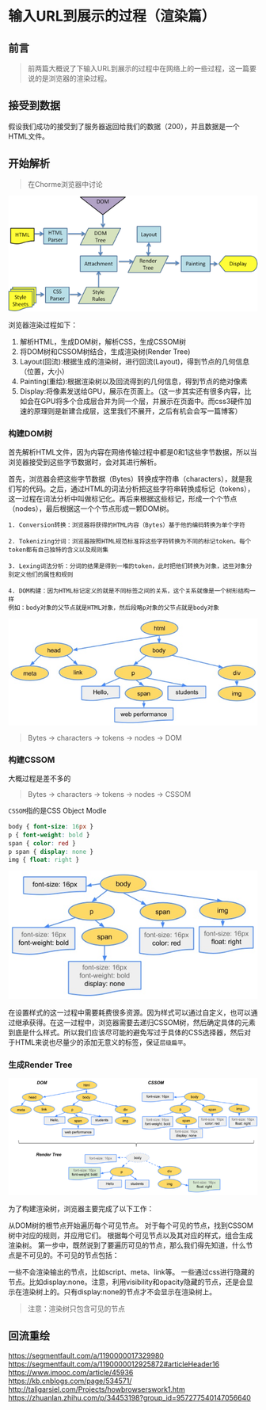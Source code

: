 # 输入URL到展示的过程（渲染篇）
## 前言
> 前两篇大概说了下输入URL到展示的过程中在网络上的一些过程，这一篇要说的是浏览器的渲染过程。

## 接受到数据
假设我们成功的接受到了服务器返回给我们的数据（200），并且数据是一个HTML文件。

## 开始解析
> 在Chorme浏览器中讨论

<img src="../../images/mst/mst3-1.jpg">

浏览器渲染过程如下：

1. 解析HTML，生成DOM树，解析CSS，生成CSSOM树
2. 将DOM树和CSSOM树结合，生成渲染树(Render Tree)
3. Layout(回流):根据生成的渲染树，进行回流(Layout)，得到节点的几何信息（位置，大小）
4. Painting(重绘):根据渲染树以及回流得到的几何信息，得到节点的绝对像素
5. Display:将像素发送给GPU，展示在页面上。（这一步其实还有很多内容，比如会在GPU将多个合成层合并为同一个层，并展示在页面中。而css3硬件加速的原理则是新建合成层，这里我们不展开，之后有机会会写一篇博客）

### 构建DOM树

首先解析HTML文件，因为内容在网络传输过程中都是0和1这些字节数据，所以当浏览器接受到这些字节数据时，会对其进行解析。

首先，浏览器会把这些字节数据（Bytes）转换成字符串（characters），就是我们写的代码。之后，通过HTML的词法分析把这些字符串转换成标记（tokens），这一过程在词法分析中叫做标记化。再后来根据这些标记，形成一个个节点（nodes），最后根据这一个个节点形成一颗DOM树。
```
1. Conversion转换：浏览器将获得的HTML内容（Bytes）基于他的编码转换为单个字符

2. Tokenizing分词：浏览器按照HTML规范标准将这些字符转换为不同的标记token。每个token都有自己独特的含义以及规则集

3. Lexing词法分析：分词的结果是得到一堆的token，此时把他们转换为对象，这些对象分别定义他们的属性和规则

4. DOM构建：因为HTML标记定义的就是不同标签之间的关系，这个关系就像是一个树形结构一样
例如：body对象的父节点就是HTML对象，然后段略p对象的父节点就是body对象
```
<img src="../../images/mst/mst3-2.jpg">

> Bytes → characters → tokens → nodes → DOM

### 构建CSSOM
大概过程是差不多的
> Bytes → characters → tokens → nodes → CSSOM

``CSSOM``指的是CSS Object Modle

```css
body { font-size: 16px }
p { font-weight: bold }
span { color: red }
p span { display: none }
img { float: right }
```

<img src="../../images/mst/mst3-3.jpg">

在设置样式的这一过程中需要耗费很多资源。因为样式可以通过自定义，也可以通过继承获得。在这一过程中，浏览器需要去递归CSSOM树，然后确定具体的元素到底是什么样式。所以我们应该尽可能的避免写过于具体的CSS选择器，然后对于HTML来说也尽量少的添加无意义的标签，保证``层级扁平``。

### 生成Render Tree

<img src="../../images/mst/mst3-4.png">

为了构建渲染树，浏览器主要完成了以下工作：

从DOM树的根节点开始遍历每个可见节点。
对于每个可见的节点，找到CSSOM树中对应的规则，并应用它们。
根据每个可见节点以及其对应的样式，组合生成渲染树。
第一步中，既然说到了要遍历可见的节点，那么我们得先知道，什么节点是不可见的。不可见的节点包括：

一些不会渲染输出的节点，比如script、meta、link等。
一些通过css进行隐藏的节点。比如display:none。注意，利用visibility和opacity隐藏的节点，还是会显示在渲染树上的。只有display:none的节点才不会显示在渲染树上。

> 注意：渲染树只包含可见的节点

## 回流重绘

https://segmentfault.com/a/1190000017329980
https://segmentfault.com/a/1190000012925872#articleHeader16
https://www.imooc.com/article/45936
https://kb.cnblogs.com/page/534571/
http://taligarsiel.com/Projects/howbrowserswork1.htm
https://zhuanlan.zhihu.com/p/34453198?group_id=957277540147056640